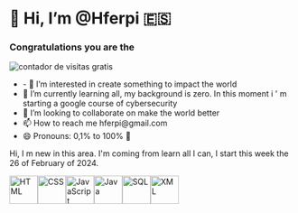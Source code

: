 <html>

<body>
  <h1>
   👋 Hi, I’m @Hferpi 🇪🇸   
  </h1>  
  <div>
<h3> Congratulations you are the </h3><a title="contador de visitas gratis"><img src="https://counter6.optistats.ovh/private/contadorvisitasgratis.php?c=eb3p81yz5zf5wdujf1dkae8nyfthhm1r" border="0" title="contador de visitas gratis" alt="contador de visitas gratis"></a>
    </div>
<div>
  <ul>
<li>- 👀 I’m interested in create something to impact the world</li>

<li> 🌱 I’m currently learning all, my background is zero. In this moment i ' m starting a google course of cybersecurity </li>
<li> 💞️ I’m looking to collaborate on make the world better </li>
<li> 📫 How to reach me hferpi@gmail.com </li>
<li> 😄 Pronouns: 0,1% to 100% 🔁 </li>
  </ul>
</div>

Hi, I m new in this area. I'm coming from learn all I can, I start this week the 26 of February of 2024.

<div style="display: flex; flex-direction: row; flex-grow: 1;">
  <img src="https://cdn.jsdelivr.net/gh/devicons/devicon@latest/icons/html5/html5-original.svg" alt="HTML" style="width: 50px; height: 50px;">
  <img src="https://cdn.jsdelivr.net/gh/devicons/devicon@latest/icons/css3/css3-original.svg" alt="CSS" style="width: 50px; height: 50px;">
  <img src="https://cdn.jsdelivr.net/gh/devicons/devicon@latest/icons/javascript/javascript-plain.svg" alt="JavaScript" style="width: 50px; height: 50px;">
  <img src="https://cdn.jsdelivr.net/gh/devicons/devicon@latest/icons/java/java-original-wordmark.svg" alt="Java" style="width: 50px; height: 50px;">
  <img src="https://cdn.jsdelivr.net/gh/devicons/devicon@latest/icons/mysql/mysql-original-wordmark.svg" alt="SQL" style="width: 50px; height: 50px;">
  <img src="https://cdn.jsdelivr.net/gh/devicons/devicon@latest/icons/xml/xml-original.svg" alt="XML" style="width: 50px; height: 50px;">
</div>


</body>
</html>
